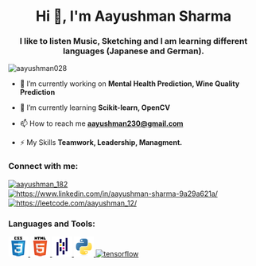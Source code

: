 <h1 align="center">Hi 👋, I'm Aayushman Sharma</h1>
<h3 align="center">I like to listen Music, Sketching and I am learning different languages (Japanese and German).</h3>

<p align="left"> <img src="https://komarev.com/ghpvc/?username=aayushman028&label=Profile%20views&color=0e75b6&style=flat" alt="aayushman028" /> </p>

- 🔭 I’m currently working on **Mental Health Prediction, Wine Quality Prediction**

- 🌱 I’m currently learning **Scikit-learn, OpenCV**

- 📫 How to reach me **aayushman230@gmail.com**

- ⚡ My Skills **Teamwork, Leadership, Managment.**

<h3 align="left">Connect with me:</h3>
<p align="left">
<a href="https://twitter.com/aayushman_182" target="blank"><img align="center" src="https://raw.githubusercontent.com/rahuldkjain/github-profile-readme-generator/master/src/images/icons/Social/twitter.svg" alt="aayushman_182" height="30" width="40" /></a>
<a href="https://linkedin.com/in/https://www.linkedin.com/in/aayushman-sharma-9a29a621a/" target="blank"><img align="center" src="https://raw.githubusercontent.com/rahuldkjain/github-profile-readme-generator/master/src/images/icons/Social/linked-in-alt.svg" alt="https://www.linkedin.com/in/aayushman-sharma-9a29a621a/" height="30" width="40" /></a>
<a href="https://www.leetcode.com/https://leetcode.com/aayushman_12/" target="blank"><img align="center" src="https://raw.githubusercontent.com/rahuldkjain/github-profile-readme-generator/master/src/images/icons/Social/leet-code.svg" alt="https://leetcode.com/aayushman_12/" height="30" width="40" /></a>
</p>

<h3 align="left">Languages and Tools:</h3>
<p align="left"> <a href="https://www.w3schools.com/css/" target="_blank" rel="noreferrer"> <img src="https://raw.githubusercontent.com/devicons/devicon/master/icons/css3/css3-original-wordmark.svg" alt="css3" width="40" height="40"/> </a> <a href="https://www.w3.org/html/" target="_blank" rel="noreferrer"> <img src="https://raw.githubusercontent.com/devicons/devicon/master/icons/html5/html5-original-wordmark.svg" alt="html5" width="40" height="40"/> </a> <a href="https://pandas.pydata.org/" target="_blank" rel="noreferrer"> <img src="https://raw.githubusercontent.com/devicons/devicon/2ae2a900d2f041da66e950e4d48052658d850630/icons/pandas/pandas-original.svg" alt="pandas" width="40" height="40"/> </a> <a href="https://www.python.org" target="_blank" rel="noreferrer"> <img src="https://raw.githubusercontent.com/devicons/devicon/master/icons/python/python-original.svg" alt="python" width="40" height="40"/> </a> <a href="https://www.tensorflow.org" target="_blank" rel="noreferrer"> <img src="https://www.vectorlogo.zone/logos/tensorflow/tensorflow-icon.svg" alt="tensorflow" width="40" height="40"/> </a> </p>
